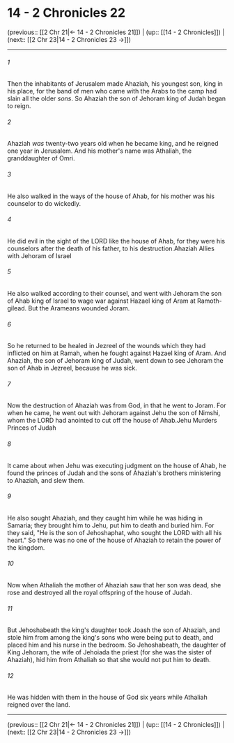 # 14 - 2 Chronicles 22

(previous:: [[2 Chr 21|← 14 - 2 Chronicles 21]]) | (up:: [[14 - 2 Chronicles]]) | (next:: [[2 Chr 23|14 - 2 Chronicles 23 →]])

***


###### 1 
Then the inhabitants of Jerusalem made Ahaziah, his youngest son, king in his place, for the band of men who came with the Arabs to the camp had slain all the older _sons_. So Ahaziah the son of Jehoram king of Judah began to reign. 

###### 2 
Ahaziah _was_ twenty-two years old when he became king, and he reigned one year in Jerusalem. And his mother's name was Athaliah, the granddaughter of Omri. 

###### 3 
He also walked in the ways of the house of Ahab, for his mother was his counselor to do wickedly. 

###### 4 
He did evil in the sight of the LORD like the house of Ahab, for they were his counselors after the death of his father, to his destruction.Ahaziah Allies with Jehoram of Israel 

###### 5 
He also walked according to their counsel, and went with Jehoram the son of Ahab king of Israel to wage war against Hazael king of Aram at Ramoth-gilead. But the Arameans wounded Joram. 

###### 6 
So he returned to be healed in Jezreel of the wounds which they had inflicted on him at Ramah, when he fought against Hazael king of Aram. And Ahaziah, the son of Jehoram king of Judah, went down to see Jehoram the son of Ahab in Jezreel, because he was sick. 

###### 7 
Now the destruction of Ahaziah was from God, in that he went to Joram. For when he came, he went out with Jehoram against Jehu the son of Nimshi, whom the LORD had anointed to cut off the house of Ahab.Jehu Murders Princes of Judah 

###### 8 
It came about when Jehu was executing judgment on the house of Ahab, he found the princes of Judah and the sons of Ahaziah's brothers ministering to Ahaziah, and slew them. 

###### 9 
He also sought Ahaziah, and they caught him while he was hiding in Samaria; they brought him to Jehu, put him to death and buried him. For they said, "He is the son of Jehoshaphat, who sought the LORD with all his heart." So there was no one of the house of Ahaziah to retain the power of the kingdom. 

###### 10 
Now when Athaliah the mother of Ahaziah saw that her son was dead, she rose and destroyed all the royal offspring of the house of Judah. 

###### 11 
But Jehoshabeath the king's daughter took Joash the son of Ahaziah, and stole him from among the king's sons who were being put to death, and placed him and his nurse in the bedroom. So Jehoshabeath, the daughter of King Jehoram, the wife of Jehoiada the priest (for she was the sister of Ahaziah), hid him from Athaliah so that she would not put him to death. 

###### 12 
He was hidden with them in the house of God six years while Athaliah reigned over the land.

***

(previous:: [[2 Chr 21|← 14 - 2 Chronicles 21]]) | (up:: [[14 - 2 Chronicles]]) | (next:: [[2 Chr 23|14 - 2 Chronicles 23 →]])

